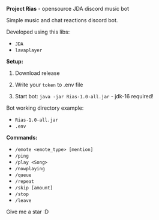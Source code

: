 **Project Rias** - opensource JDA discord music bot

Simple music and chat reactions discord bot.

Developed using this libs:

* `JDA`
* `lavaplayer`

**Setup:**

1) Download release

2) Write your `token` to .env file

3) Start bot: `java -jar Rias-1.0-all.jar` - jdk-16 required!

Bot working directory example:
* `Rias-1.0-all.jar`
* `.env`


**Commands:**

* `/emote <emote_type> [mention]`
* `/ping`
* `/play <Song>`
* `/nowplaying`
* `/queue`
* `/repeat`
* `/skip [amount]`
* `/stop`
* `/leave`

Give me a star :D
